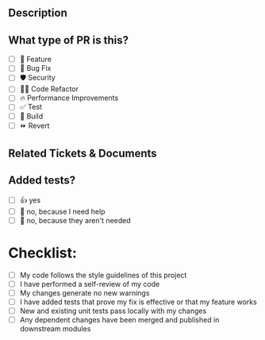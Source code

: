 ## Description

<!--
Please do not leave this blank
This PR [adds/removes/fixes/replaces] the [feature/bug/etc].
-->

## What type of PR is this?

-   [ ] 🍕 Feature
-   [ ] 🐛 Bug Fix
-   [ ] 🛡️ Security
-   [ ] 🧑‍💻 Code Refactor
-   [ ] 🔥 Performance Improvements
-   [ ] ✅ Test
-   [ ] 🤖 Build
-   [ ] ⏩ Revert

## Related Tickets & Documents

<!--
Please use this format link issue numbers: Fixes #123
https://docs.github.com/en/free-pro-team@latest/github/managing-your-work-on-github/linking-a-pull-request-to-an-issue#linking-a-pull-request-to-an-issue-using-a-keyword
-->

## Added tests?

-   [ ] 👍 yes
-   [ ] 🙋 no, because I need help
-   [ ] 🙅 no, because they aren't needed

# Checklist:

-   [ ] My code follows the style guidelines of this project
-   [ ] I have performed a self-review of my code
-   [ ] My changes generate no new warnings
-   [ ] I have added tests that prove my fix is effective or that my feature works
-   [ ] New and existing unit tests pass locally with my changes
-   [ ] Any dependent changes have been merged and published in downstream modules
